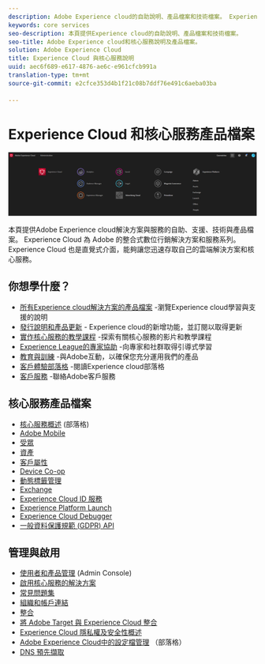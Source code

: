 ```yaml
---
description: Adobe Experience cloud的自助說明、產品檔案和技術檔案。 Experience Cloud 為 Adobe 的整合式數位行銷解決方案和服務系列。
keywords: core services
seo-description: 本頁提供Experience cloud的自助說明、產品檔案和技術檔案。
seo-title: Adobe Experience cloud和核心服務說明及產品檔案。
solution: Adobe Experience Cloud
title: Experience Cloud 與核心服務說明
uuid: aec6f689-e617-4876-ae6c-e961cfcb991a
translation-type: tm+mt
source-git-commit: e2cfce353d4b1f21c08b7ddf76e491c6aeba03ba

---
```



# Experience Cloud 和核心服務產品檔案

![Experience Cloud](assets/banner.png)

本頁提供Adobe Experience cloud解決方案與服務的自助、支援、技術與產品檔案。 Experience Cloud 為 Adobe 的整合式數位行銷解決方案和服務系列。Experience Cloud 也是直覺式介面，能夠讓您迅速存取自己的雲端解決方案和核心服務。

## 你想學什麼？

* [所有Experience cloud解決方案的產品檔案](https://docs.adobe.com/content/help/en/experience-cloud/user-guides/home.html) -瀏覽Experience cloud學習與支援的說明
* [發行說明和產品更新](https://docs.adobe.com/content/help/en/release-notes/experience-cloud/current.html) - Experience cloud的新增功能，並訂閱以取得更新
* [實作核心服務的教學課程](https://docs.adobe.com/content/help/en/core-services-learn/tutorials/overview.html) -探索有關核心服務的影片和教學課程
* [Experience League的專家協助](https://landing.adobe.com/experience-league/) -向專家和社群取得引導式學習
* [教育與訓練](https://helpx.adobe.com/learning.html?promoid=KAUDK) -與Adobe互動，以確保您充分運用我們的產品
* [客戶體驗部落格](https://theblog.adobe.com/customer-experience/) -閱讀Experience cloud部落格
* [客戶服務](https://helpx.adobe.com/contact/enterprise-support.ec.html) -聯絡Adobe客戶服務

## 核心服務產品檔案

* [核心服務概述](https://theblog.adobe.com/part-2-capturing-leveraging-consumer-behavior-adobe-marketing-cloud/) (部落格)
* [Adobe Mobile](https://docs.adobe.com/content/help/en/mobile-services/using/home.html)
* [受眾](https://docs.adobe.com/content/help/en/core-services/interface/audiences/audience-library.html)
* [資產](experience-cloud-assets/experience-cloud-assets.md)
* [客戶屬性](https://docs.adobe.com/content/help/en/core-services/interface/customer-attributes/attributes.html)
* [Device Co-op](https://docs.adobe.com/content/help/en/device-co-op/using/home.html)
* [動態標籤管理](https://docs.adobe.com/content/help/en/dtm/using/dtm-home.html)
* [Exchange](https://experiencecloud.adobeexchange.com/)
* [Experience Cloud ID 服務](https://docs.adobe.com/content/help/en/id-service/using/home.html)
* [Experience Platform Launch](https://docs.adobelaunch.com/)
* [Experience Cloud Debugger](https://docs.adobe.com/content/help/en/debugger/using/experience-cloud-debugger.html)
* [一般資料保護規範 (GDPR) API](https://www.adobe.io/apis/experiencecloud/gdpr.html)

## 管理與啟用

* [使用者和產品管理](admin-getting-started/admin-getting-started.md) (Admin Console)
* [啟用核心服務的解決方案](core-services/core-services.md)
* [常見問題集](admin-getting-started/admin-getting-started.md)
* [組織和帳戶連結](admin-getting-started/organizations.md)
* [整合](marketing-cloud-integrations.md)
* [將 Adobe Target 與 Experience Cloud 整合](https://docs.adobe.com/content/help/en/target/using/integrate/a4t/a4t.html)
* [Experience Cloud 隱私權及安全性概述](assets/Adobe-Marketing-Cloud-Privacy-and-Security-Overview.pdf)
* [Adobe Experience Cloud中的設定檔管理](https://theblog.adobe.com/profile-management-adobe-marketing-cloud-comes-together/) （部落格）
* [DNS 預先擷取](admin-getting-started/admin-getting-started.md#concept_6BC8C6856E3644F8956D7AD0A96383B7)
